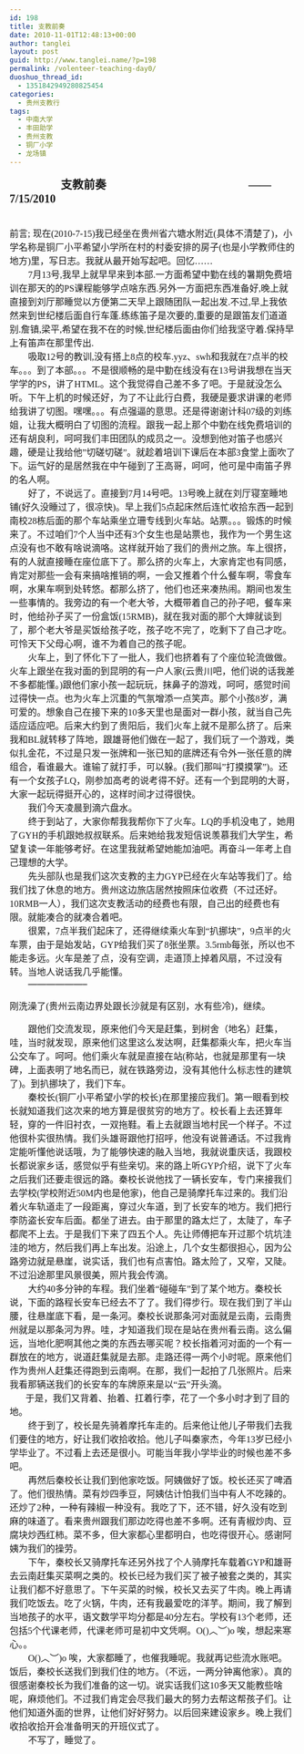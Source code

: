 ```yaml
---
id: 198
title: 支教前奏
date: 2010-11-01T12:48:13+00:00
author: tanglei
layout: post
guid: http://www.tanglei.name/?p=198
permalink: /volenteer-teaching-day0/
duoshuo_thread_id:
  - 1351842949280825454
categories:
  - 贵州支教行
tags:
  - 中南大学
  - 丰田助学
  - 贵州支教
  - 铜厂小学
  - 龙场镇
---
```

<div id="blogDetailDiv" style="font-size: 16px;">
  <p class="MsoNormal" style="text-align: left;">
    <strong style="mso-bidi-font-weight: normal;"><span style="font-family: 宋体; font-size: 15pt; mso-ascii-font-family: 'Times New Roman'; mso-hansi-font-family: 'Times New Roman';">                  支教前奏</span></strong><strong style="mso-bidi-font-weight: normal;"><span style="font-size: 15pt;" lang="EN-US"><span style="font-family: Times New Roman;">                                                  &#8212;&#8212;7/15/2010</span></span></strong> 
  </p>
  
  <p class="MsoNormal" style="text-align: center; margin: 0cm 0cm 0pt;">
      
  </p>
  
  <p class="MsoNormal" style="margin: 0cm 0cm 0pt;">
    <span style="font-family: 宋体; mso-ascii-font-family: 'Times New Roman'; mso-hansi-font-family: 'Times New Roman';">前言</span><span lang="EN-US"><span style="font-family: Times New Roman;">;</span></span> <span style="font-family: 宋体; mso-ascii-font-family: 'Times New Roman'; mso-hansi-font-family: 'Times New Roman';">现在</span><span lang="EN-US"><span style="font-family: Times New Roman;">(2010-7-15)</span></span><span style="font-family: 宋体; mso-ascii-font-family: 'Times New Roman'; mso-hansi-font-family: 'Times New Roman';">我已经坐在贵州省六塘水附近</span><span lang="EN-US"><span style="font-family: Times New Roman;">(</span></span><span style="font-family: 宋体; mso-ascii-font-family: 'Times New Roman'; mso-hansi-font-family: 'Times New Roman';">具体不清楚了</span><span lang="EN-US"><span style="font-family: Times New Roman;">)</span></span><span style="font-family: 宋体; mso-ascii-font-family: 'Times New Roman'; mso-hansi-font-family: 'Times New Roman';">，小学名称是铜厂小平希望小学所在村的村委安排的房子</span><span lang="EN-US"><span style="font-family: Times New Roman;">(</span></span><span style="font-family: 宋体; mso-ascii-font-family: 'Times New Roman'; mso-hansi-font-family: 'Times New Roman';">也是小学教师住的地方</span><span lang="EN-US"><span style="font-family: Times New Roman;">)</span></span><span style="font-family: 宋体; mso-ascii-font-family: 'Times New Roman'; mso-hansi-font-family: 'Times New Roman';">里，写日志。我就从最开始写起吧。回忆……</span> 
  </p>
  
  <p class="MsoNormal" style="text-indent: 21pt; margin: 0cm 0cm 0pt;">
     <span lang="EN-US"><span style="font-family: Times New Roman;">7</span></span><span style="font-family: 宋体; mso-ascii-font-family: 'Times New Roman'; mso-hansi-font-family: 'Times New Roman';">月</span><span lang="EN-US"><span style="font-family: Times New Roman;">13</span></span><span style="font-family: 宋体; mso-ascii-font-family: 'Times New Roman'; mso-hansi-font-family: 'Times New Roman';">号</span><span lang="EN-US"><span style="font-family: Times New Roman;">,</span></span><span style="font-family: 宋体; mso-ascii-font-family: 'Times New Roman'; mso-hansi-font-family: 'Times New Roman';">我早上就早早来到本部</span><span lang="EN-US"><span style="font-family: Times New Roman;">.</span></span><span style="font-family: 宋体; mso-ascii-font-family: 'Times New Roman'; mso-hansi-font-family: 'Times New Roman';">一方面希望中勤在线的暑期免费培训在那天的的</span><span lang="EN-US"><span style="font-family: Times New Roman;">PS</span></span><span style="font-family: 宋体; mso-ascii-font-family: 'Times New Roman'; mso-hansi-font-family: 'Times New Roman';">课程能够学点啥东西</span><span lang="EN-US"><span style="font-family: Times New Roman;">.</span></span><span style="font-family: 宋体; mso-ascii-font-family: 'Times New Roman'; mso-hansi-font-family: 'Times New Roman';">另外一方面把东西准备好</span><span lang="EN-US"><span style="font-family: Times New Roman;">,</span></span><span style="font-family: 宋体; mso-ascii-font-family: 'Times New Roman'; mso-hansi-font-family: 'Times New Roman';">晚上就直接到刘厅那睡觉以方便第二天早上跟随团队一起出发</span><span lang="EN-US"><span style="font-family: Times New Roman;">.</span></span><span style="font-family: 宋体; mso-ascii-font-family: 'Times New Roman'; mso-hansi-font-family: 'Times New Roman';">不过</span><span lang="EN-US"><span style="font-family: Times New Roman;">,</span></span><span style="font-family: 宋体; mso-ascii-font-family: 'Times New Roman'; mso-hansi-font-family: 'Times New Roman';">早上我依然来到世纪楼后面自行车蓬</span><span lang="EN-US"><span style="font-family: Times New Roman;">.</span></span><span style="font-family: 宋体; mso-ascii-font-family: 'Times New Roman'; mso-hansi-font-family: 'Times New Roman';">练练笛子是次要的</span><span lang="EN-US"><span style="font-family: Times New Roman;">,</span></span><span style="font-family: 宋体; mso-ascii-font-family: 'Times New Roman'; mso-hansi-font-family: 'Times New Roman';">重要的是跟笛友们道道别</span><span lang="EN-US"><span style="font-family: Times New Roman;">.</span></span><span style="font-family: 宋体; mso-ascii-font-family: 'Times New Roman'; mso-hansi-font-family: 'Times New Roman';">詹镇</span><span lang="EN-US"><span style="font-family: Times New Roman;">,</span></span><span style="font-family: 宋体; mso-ascii-font-family: 'Times New Roman'; mso-hansi-font-family: 'Times New Roman';">梁平</span><span lang="EN-US"><span style="font-family: Times New Roman;">,</span></span><span style="font-family: 宋体; mso-ascii-font-family: 'Times New Roman'; mso-hansi-font-family: 'Times New Roman';">希望在我不在的时候</span><span lang="EN-US"><span style="font-family: Times New Roman;">,</span></span><span style="font-family: 宋体; mso-ascii-font-family: 'Times New Roman'; mso-hansi-font-family: 'Times New Roman';">世纪楼后面由你们给我坚守着</span><span lang="EN-US"><span style="font-family: Times New Roman;">.</span></span><span style="font-family: 宋体; mso-ascii-font-family: 'Times New Roman'; mso-hansi-font-family: 'Times New Roman';">保持早上有笛声在那里传出</span><span lang="EN-US"><span style="font-family: Times New Roman;">.</span></span> 
  </p>
  
  <p class="MsoNormal" style="text-indent: 21pt; margin: 0cm 0cm 0pt; mso-char-indent-count: 2.0;">
     <span style="font-family: 宋体; mso-ascii-font-family: 'Times New Roman'; mso-hansi-font-family: 'Times New Roman';">吸取</span><span lang="EN-US"><span style="font-family: Times New Roman;">12</span></span><span style="font-family: 宋体; mso-ascii-font-family: 'Times New Roman'; mso-hansi-font-family: 'Times New Roman';">号的教训</span><span lang="EN-US"><span style="font-family: Times New Roman;">,</span></span><span style="font-family: 宋体; mso-ascii-font-family: 'Times New Roman'; mso-hansi-font-family: 'Times New Roman';">没有搭上</span><span lang="EN-US"><span style="font-family: Times New Roman;">8</span></span><span style="font-family: 宋体; mso-ascii-font-family: 'Times New Roman'; mso-hansi-font-family: 'Times New Roman';">点的校车</span><span lang="EN-US"><span style="font-family: Times New Roman;">.yyz</span></span><span style="font-family: 宋体; mso-ascii-font-family: 'Times New Roman'; mso-hansi-font-family: 'Times New Roman';">、</span><span lang="EN-US"><span style="font-family: Times New Roman;">swh</span></span><span style="font-family: 宋体; mso-ascii-font-family: 'Times New Roman'; mso-hansi-font-family: 'Times New Roman';">和我就在</span><span lang="EN-US"><span style="font-family: Times New Roman;">7</span></span><span style="font-family: 宋体; mso-ascii-font-family: 'Times New Roman'; mso-hansi-font-family: 'Times New Roman';">点半的校车。。。到了本部。。。不是很顺畅的是中勤在线没有在</span><span lang="EN-US"><span style="font-family: Times New Roman;">13</span></span><span style="font-family: 宋体; mso-ascii-font-family: 'Times New Roman'; mso-hansi-font-family: 'Times New Roman';">号讲我想在当天学学的</span><span lang="EN-US"><span style="font-family: Times New Roman;">PS</span></span><span style="font-family: 宋体; mso-ascii-font-family: 'Times New Roman'; mso-hansi-font-family: 'Times New Roman';">，讲了</span><span lang="EN-US"><span style="font-family: Times New Roman;">HTML</span></span><span style="font-family: 宋体; mso-ascii-font-family: 'Times New Roman'; mso-hansi-font-family: 'Times New Roman';">。这个我觉得自己差不多了吧。于是就没怎么听。下午上机的时候还好，为了不让此行白费，我硬是要求讲课的老师给我讲了切图。嘿嘿。。。有点强逼的意思。还是得谢谢计科</span><span lang="EN-US"><span style="font-family: Times New Roman;">07</span></span><span style="font-family: 宋体; mso-ascii-font-family: 'Times New Roman'; mso-hansi-font-family: 'Times New Roman';">级的刘练姐，让我大概明白了切图的流程。跟我一起上那个中勤在线免费培训的还有胡良利，呵呵我们丰田团队的成员之一。没想到他对笛子也感兴趣，硬是让我给他</span><span lang="EN-US"><span style="font-family: Times New Roman;">”</span></span><span style="font-family: 宋体; mso-ascii-font-family: 'Times New Roman'; mso-hansi-font-family: 'Times New Roman';">切磋切磋</span><span lang="EN-US"><span style="font-family: Times New Roman;">”</span></span><span style="font-family: 宋体; mso-ascii-font-family: 'Times New Roman'; mso-hansi-font-family: 'Times New Roman';">。就趁着培训下课后在本部</span><span lang="EN-US"><span style="font-family: Times New Roman;">3</span></span><span style="font-family: 宋体; mso-ascii-font-family: 'Times New Roman'; mso-hansi-font-family: 'Times New Roman';">食堂上面吹了下。运气好的是居然我在中午碰到了王高哥，呵呵，他可是中南笛子界的名人啊。</span> 
  </p>
  
  <p class="MsoNormal" style="text-indent: 21pt; margin: 0cm 0cm 0pt; mso-char-indent-count: 2.0;">
     <span style="font-family: 宋体; mso-ascii-font-family: 'Times New Roman'; mso-hansi-font-family: 'Times New Roman';">好了，不说远了。直接到</span><span lang="EN-US"><span style="font-family: Times New Roman;">7</span></span><span style="font-family: 宋体; mso-ascii-font-family: 'Times New Roman'; mso-hansi-font-family: 'Times New Roman';">月</span><span lang="EN-US"><span style="font-family: Times New Roman;">14</span></span><span style="font-family: 宋体; mso-ascii-font-family: 'Times New Roman'; mso-hansi-font-family: 'Times New Roman';">号吧。</span><span lang="EN-US"><span style="font-family: Times New Roman;">13</span></span><span style="font-family: 宋体; mso-ascii-font-family: 'Times New Roman'; mso-hansi-font-family: 'Times New Roman';">号晚上就在刘厅寝室睡地铺</span><span lang="EN-US"><span style="font-family: Times New Roman;">(</span></span><span style="font-family: 宋体; mso-ascii-font-family: 'Times New Roman'; mso-hansi-font-family: 'Times New Roman';">好久没睡过了，很凉快</span><span lang="EN-US"><span style="font-family: Times New Roman;">)</span></span><span style="font-family: 宋体; mso-ascii-font-family: 'Times New Roman'; mso-hansi-font-family: 'Times New Roman';">。早上我们</span><span lang="EN-US"><span style="font-family: Times New Roman;">5</span></span><span style="font-family: 宋体; mso-ascii-font-family: 'Times New Roman'; mso-hansi-font-family: 'Times New Roman';">点起床然后连忙收拾东西一起到南校</span><span lang="EN-US"><span style="font-family: Times New Roman;">28</span></span><span style="font-family: 宋体; mso-ascii-font-family: 'Times New Roman'; mso-hansi-font-family: 'Times New Roman';">栋后面的那个车站乘坐立珊专线到火车站。站票。。。锻炼的时候来了。不过咱们</span><span lang="EN-US"><span style="font-family: Times New Roman;">7</span></span><span style="font-family: 宋体; mso-ascii-font-family: 'Times New Roman'; mso-hansi-font-family: 'Times New Roman';">个人当中还有</span><span lang="EN-US"><span style="font-family: Times New Roman;">3</span></span><span style="font-family: 宋体; mso-ascii-font-family: 'Times New Roman'; mso-hansi-font-family: 'Times New Roman';">个女生也是站票也，我作为一个男生这点没有也不敢有啥说滴咯。这样就开始了我们的贵州之旅。车上很挤，有的人就直接睡在座位底下了。那么挤的火车上，大家肯定也有同感，肯定对那些一会有来搞啥推销的啊，一会又推着个什么餐车啊，零食车啊，水果车啊到处转悠。都那么挤了，他们也还来凑热闹。期间也发生一些事情的。我旁边的有一个老大爷，大概带着自己的孙子吧，餐车来时，他给孙子买了一份盒饭</span><span lang="EN-US"><span style="font-family: Times New Roman;">(15RMB)</span></span><span style="font-family: 宋体; mso-ascii-font-family: 'Times New Roman'; mso-hansi-font-family: 'Times New Roman';">，就在我对面的那个大婶就谈到了，那个老大爷是买饭给孩子吃，孩子吃不完了，吃剩下了自己才吃。可怜天下父母心啊，谁不为着自己的孩子呢。</span> 
  </p>
  
  <p class="MsoNormal" style="text-indent: 21pt; margin: 0cm 0cm 0pt; mso-char-indent-count: 2.0;">
     <span style="font-family: 宋体; mso-ascii-font-family: 'Times New Roman'; mso-hansi-font-family: 'Times New Roman';">火车上，到了怀化下了一批人，我们也挤着有了个座位轮流做做。火车上跟坐在我对面的到昆明的有一户人家</span><span lang="EN-US"><span style="font-family: Times New Roman;">(</span></span><span style="font-family: 宋体; mso-ascii-font-family: 'Times New Roman'; mso-hansi-font-family: 'Times New Roman';">云贵川吧，他们说的话我差不多都能懂。</span><span lang="EN-US"><span style="font-family: Times New Roman;">)</span></span><span style="font-family: 宋体; mso-ascii-font-family: 'Times New Roman'; mso-hansi-font-family: 'Times New Roman';">跟他们家小孩一起玩玩，抹鼻子的游戏，呵呵，感觉时间过得快一点。也为火车上沉重的气氛增添一点笑声。那个小孩</span><span lang="EN-US"><span style="font-family: Times New Roman;">8</span></span><span style="font-family: 宋体; mso-ascii-font-family: 'Times New Roman'; mso-hansi-font-family: 'Times New Roman';">岁，满可爱的。想象自己在接下来的</span><span lang="EN-US"><span style="font-family: Times New Roman;">10</span></span><span style="font-family: 宋体; mso-ascii-font-family: 'Times New Roman'; mso-hansi-font-family: 'Times New Roman';">多天里也是面对一群小孩，就当自己先适应适应吧。后来大约到了贵阳后，我们火车上就不是那么挤了。后来我和</span><span lang="EN-US"><span style="font-family: Times New Roman;">BL</span></span><span style="font-family: 宋体; mso-ascii-font-family: 'Times New Roman'; mso-hansi-font-family: 'Times New Roman';">就转移了阵地，跟雄哥他们做在一起了，我们玩了一个游戏，类似扎金花，不过是只发一张牌和一张已知的底牌还有令外一张任意的牌组合，看谁最大。谁输了就打手，可以躲。</span><span lang="EN-US"><span style="font-family: Times New Roman;">(</span></span><span style="font-family: 宋体; mso-ascii-font-family: 'Times New Roman'; mso-hansi-font-family: 'Times New Roman';">我们那叫</span><span lang="EN-US"><span style="font-family: Times New Roman;">”</span></span><span style="font-family: 宋体; mso-ascii-font-family: 'Times New Roman'; mso-hansi-font-family: 'Times New Roman';">打摸摸掌</span><span lang="EN-US"><span style="font-family: Times New Roman;">”)</span></span><span style="font-family: 宋体; mso-ascii-font-family: 'Times New Roman'; mso-hansi-font-family: 'Times New Roman';">。还有一个女孩子</span><span lang="EN-US"><span style="font-family: Times New Roman;">LQ</span></span><span style="font-family: 宋体; mso-ascii-font-family: 'Times New Roman'; mso-hansi-font-family: 'Times New Roman';">，刚参加高考的说考得不好。还有一个到昆明的大哥，大家一起玩得挺开心的，这样时间才过得很快。</span> 
  </p>
  
  <p class="MsoNormal" style="text-indent: 21pt; margin: 0cm 0cm 0pt; mso-char-indent-count: 2.0;">
     <span style="font-family: 宋体; mso-ascii-font-family: 'Times New Roman'; mso-hansi-font-family: 'Times New Roman';">我们今天凌晨到滴六盘水。</span> 
  </p>
  
  <p class="MsoNormal" style="text-indent: 21pt; margin: 0cm 0cm 0pt; mso-char-indent-count: 2.0;">
     <span style="font-family: 宋体; mso-ascii-font-family: 'Times New Roman'; mso-hansi-font-family: 'Times New Roman';">终于到站了，大家你帮我我帮你下了火车。</span><span lang="EN-US"><span style="font-family: Times New Roman;">LQ</span></span><span style="font-family: 宋体; mso-ascii-font-family: 'Times New Roman'; mso-hansi-font-family: 'Times New Roman';">的手机没电了，她用了</span><span lang="EN-US"><span style="font-family: Times New Roman;">GYH</span></span><span style="font-family: 宋体; mso-ascii-font-family: 'Times New Roman'; mso-hansi-font-family: 'Times New Roman';">的手机跟她叔叔联系。后来她给我发短信说羡慕我们大学生，希望复读一年能够考好。在这里我就希望她能加油吧。再奋斗一年考上自己理想的大学。</span> 
  </p>
  
  <p class="MsoNormal" style="text-indent: 21pt; margin: 0cm 0cm 0pt; mso-char-indent-count: 2.0;">
     <span style="font-family: 宋体; mso-ascii-font-family: 'Times New Roman'; mso-hansi-font-family: 'Times New Roman';">先头部队也是我们这次支教的主力</span><span lang="EN-US"><span style="font-family: Times New Roman;">GYP</span></span><span style="font-family: 宋体; mso-ascii-font-family: 'Times New Roman'; mso-hansi-font-family: 'Times New Roman';">已经在火车站等我们了。给我们找了休息的地方。贵州这边旅店居然按照床位收费（不过还好。</span><span lang="EN-US"><span style="font-family: Times New Roman;">10RMB</span></span><span style="font-family: 宋体; mso-ascii-font-family: 'Times New Roman'; mso-hansi-font-family: 'Times New Roman';">一人），我们这次支教活动的经费也有限，自己出的经费也有限。就能凑合的就凑合着吧。</span> 
  </p>
  
  <p class="MsoNormal" style="text-indent: 21pt; margin: 0cm 0cm 0pt; mso-char-indent-count: 2.0;">
     <span style="font-family: 宋体; mso-ascii-font-family: 'Times New Roman'; mso-hansi-font-family: 'Times New Roman';">很累，</span><span lang="EN-US"><span style="font-family: Times New Roman;">7</span></span><span style="font-family: 宋体; mso-ascii-font-family: 'Times New Roman'; mso-hansi-font-family: 'Times New Roman';">点半我们起床了，还得继续乘火车到“扒挪块”，</span><span lang="EN-US"><span style="font-family: Times New Roman;">9</span></span><span style="font-family: 宋体; mso-ascii-font-family: 'Times New Roman'; mso-hansi-font-family: 'Times New Roman';">点半的火车票，由于是始发站，</span><span lang="EN-US"><span style="font-family: Times New Roman;">GYP</span></span><span style="font-family: 宋体; mso-ascii-font-family: 'Times New Roman'; mso-hansi-font-family: 'Times New Roman';">给我们买了</span><span lang="EN-US"><span style="font-family: Times New Roman;">8</span></span><span style="font-family: 宋体; mso-ascii-font-family: 'Times New Roman'; mso-hansi-font-family: 'Times New Roman';">张坐票。</span><span lang="EN-US"><span style="font-family: Times New Roman;">3.5rmb</span></span><span style="font-family: 宋体; mso-ascii-font-family: 'Times New Roman'; mso-hansi-font-family: 'Times New Roman';">每张，所以也不能走多远。火车是差了点，没有空调，走道顶上掉着风扇，不过没有转。当地人说话我几乎能懂。</span> 
  </p>
  
  <p class="MsoNormal" style="text-indent: 21pt; margin: 0cm 0cm 0pt; mso-char-indent-count: 2.0;">
     &#8212;&#8212;&#8212;&#8212;&#8212;&#8212;&#8211; 
  </p>
  
  <p>
    <span style="font-family: 宋体; mso-ascii-font-family: 'Times New Roman'; mso-hansi-font-family: 'Times New Roman';">刚洗澡了</span><span lang="EN-US"><span style="font-family: Times New Roman;">(</span></span><span style="font-family: 宋体; mso-ascii-font-family: 'Times New Roman'; mso-hansi-font-family: 'Times New Roman';">贵州云南边界处跟长沙就是有区别，水有些冷</span><span lang="EN-US"><span style="font-family: Times New Roman;">)</span></span><span style="font-family: 宋体; mso-ascii-font-family: 'Times New Roman'; mso-hansi-font-family: 'Times New Roman';">，继续。</span> 
  </p>
  
  <p class="MsoNormal" style="text-indent: 21pt; margin: 0cm 0cm 0pt; mso-char-indent-count: 2.0;">
     <span style="font-family: 宋体; mso-ascii-font-family: 'Times New Roman'; mso-hansi-font-family: 'Times New Roman';">跟他们交流发现，原来他们今天是赶集，到树舍（地名）赶集，哇，当时就发现，原来他们这里这么发达啊，赶集都乘火车，把火车当公交车了。呵呵。他们乘火车就是直接在站</span><span lang="EN-US"><span style="font-family: Times New Roman;">(</span></span><span style="font-family: 宋体; mso-ascii-font-family: 'Times New Roman'; mso-hansi-font-family: 'Times New Roman';">称站，也就是那里有一块碑，上面表明了地名而已，就在铁路旁边，没有其他什么标志性的建筑了</span><span lang="EN-US"><span style="font-family: Times New Roman;">)</span></span><span style="font-family: 宋体; mso-ascii-font-family: 'Times New Roman'; mso-hansi-font-family: 'Times New Roman';">。到扒挪块了，我们下车。</span> 
  </p>
  
  <p class="MsoNormal" style="text-indent: 21pt; margin: 0cm 0cm 0pt; mso-char-indent-count: 2.0;">
     <span style="font-family: 宋体; mso-ascii-font-family: 'Times New Roman'; mso-hansi-font-family: 'Times New Roman';">秦校长</span><span lang="EN-US"><span style="font-family: Times New Roman;">(</span></span><span style="font-family: 宋体; mso-ascii-font-family: 'Times New Roman'; mso-hansi-font-family: 'Times New Roman';">铜厂小平希望小学的校长</span><span lang="EN-US"><span style="font-family: Times New Roman;">)</span></span><span style="font-family: 宋体; mso-ascii-font-family: 'Times New Roman'; mso-hansi-font-family: 'Times New Roman';">在那里接应我们。第一眼看到校长就知道我们这次来的地方算是很贫穷的地方了。校长看上去还算年轻，穿的一件旧衬衣，一双拖鞋。看上去就跟当地村民一个样子。不过他很朴实很热情。我们头雄哥跟他打招呼，他没有说普通话。不过我肯定能听懂他说话哦，为了能够快速的融入当地，我就说重庆话，我跟校长都说家乡话，感觉似乎有些亲切。来的路上听</span><span lang="EN-US"><span style="font-family: Times New Roman;">GYP</span></span><span style="font-family: 宋体; mso-ascii-font-family: 'Times New Roman'; mso-hansi-font-family: 'Times New Roman';">介绍，说下了火车之后我们还要走很远的路。秦校长说他找了一辆长安车，专门来接我们去学校</span><span lang="EN-US"><span style="font-family: Times New Roman;">(</span></span><span style="font-family: 宋体; mso-ascii-font-family: 'Times New Roman'; mso-hansi-font-family: 'Times New Roman';">学校附近</span><span lang="EN-US"><span style="font-family: Times New Roman;">50M</span></span><span style="font-family: 宋体; mso-ascii-font-family: 'Times New Roman'; mso-hansi-font-family: 'Times New Roman';">内也是他家</span><span lang="EN-US"><span style="font-family: Times New Roman;">)</span></span><span style="font-family: 宋体; mso-ascii-font-family: 'Times New Roman'; mso-hansi-font-family: 'Times New Roman';">，他自己是骑摩托车过来的。我们沿着火车轨道走了一段距离，穿过火车道，到了长安车的地方。我们把行李防盗长安车后面。都坐了进去。由于那里的路太烂了，太陡了，车子都爬不上去。于是我们下来了四五个人。先让师傅把车开过那个坑坑洼洼的地方，然后我们再上车出发。沿途上，几个女生都很担心，因为公路旁边就是悬崖，说实话，我们也有点害怕。路太险了，又窄，又陡。不过沿途那里风景很美，照片我会传滴。</span> 
  </p>
  
  <p class="MsoNormal" style="text-indent: 21pt; margin: 0cm 0cm 0pt; mso-char-indent-count: 2.0;">
     <span style="font-family: 宋体; mso-ascii-font-family: 'Times New Roman'; mso-hansi-font-family: 'Times New Roman';">大约</span><span lang="EN-US"><span style="font-family: Times New Roman;">40</span></span><span style="font-family: 宋体; mso-ascii-font-family: 'Times New Roman'; mso-hansi-font-family: 'Times New Roman';">多分钟的车程。我们坐着“碰碰车”到了某个地方。秦校长说，下面的路程长安车已经去不了了。我们得步行。现在我们到了半山腰，往悬崖底下看，是一条河。秦校长说那条河对面就是云南，云南贵州就是以那条河为界。哇，才知道我们现在是站在贵州看云南。这么偏远，当地化肥啊其他之类的东西去哪买呢？校长指着河对面的一个有一群放在的地方，说道赶集就是去那。走路还得一两个小时呢。原来他们作为贵州人赶集还得跑到云南啊。在那，我们一起拍了几张照片。后来我看那辆送我们的长安车的车牌原来是以“云”开头滴。</span> 
  </p>
  
  <p class="MsoNormal" style="text-indent: 21pt; margin: 0cm 0cm 0pt; mso-char-indent-count: 2.0;">
    <span style="font-family: 宋体; mso-ascii-font-family: 'Times New Roman'; mso-hansi-font-family: 'Times New Roman';">于是，我们又背着、抬着、扛着行李，花了一个多小时才到了目的地。</span> 
  </p>
  
  <p class="MsoNormal" style="text-indent: 21pt; margin: 0cm 0cm 0pt; mso-char-indent-count: 2.0;">
     <span style="font-family: 宋体; mso-ascii-font-family: 'Times New Roman'; mso-hansi-font-family: 'Times New Roman';">终于到了，校长是先骑着摩托车走的。后来他让他儿子带我们去我们要住的地方，好让我们收拾收拾。他儿子叫秦家杰，今年</span><span lang="EN-US"><span style="font-family: Times New Roman;">13</span></span><span style="font-family: 宋体; mso-ascii-font-family: 'Times New Roman'; mso-hansi-font-family: 'Times New Roman';">岁已经小学毕业了。不过看上去还是很小。可能当年我小学毕业的时候也差不多吧。</span> 
  </p>
  
  <p class="MsoNormal" style="text-indent: 21pt; margin: 0cm 0cm 0pt; mso-char-indent-count: 2.0;">
     <span style="font-family: 宋体; mso-ascii-font-family: 'Times New Roman'; mso-hansi-font-family: 'Times New Roman';">再然后秦校长让我们到他家吃饭。阿姨做好了饭。校长还买了啤酒了。他们很热情。菜有炒四季豆，阿姨估计怕我们当中有人不吃辣的。还炒了</span><span lang="EN-US"><span style="font-family: Times New Roman;">2</span></span><span style="font-family: 宋体; mso-ascii-font-family: 'Times New Roman'; mso-hansi-font-family: 'Times New Roman';">种，一种有辣椒一种没有。我吃了下，还不错，好久没有吃到麻的味道了。看来贵州跟我们那边吃得也差不多啊。还有青椒炒肉、豆腐块炒西红柿。菜不多，但大家都心里都明白，也吃得很开心。感谢阿姨为我们的操劳。</span> 
  </p>
  
  <p class="MsoNormal" style="text-indent: 21pt; margin: 0cm 0cm 0pt; mso-char-indent-count: 2.0;">
     <span style="font-family: 宋体; mso-ascii-font-family: 'Times New Roman'; mso-hansi-font-family: 'Times New Roman';">下午，秦校长又骑摩托车还另外找了个人骑摩托车载着</span><span lang="EN-US"><span style="font-family: Times New Roman;">GYP</span></span><span style="font-family: 宋体; mso-ascii-font-family: 'Times New Roman'; mso-hansi-font-family: 'Times New Roman';">和雄哥去云南赶集买菜啊之类的。校长已经为我们买了被子被套之类的，其实让我们都不好意思了。下午买菜的时候，校长又去买了牛肉。晚上再请我们吃饭去。吃了火锅，牛肉，还有我最爱吃的洋芋。期间，我了解到当地孩子的水平，语文数学平均分都是</span><span lang="EN-US"><span style="font-family: Times New Roman;">40</span></span><span style="font-family: 宋体; mso-ascii-font-family: 'Times New Roman'; mso-hansi-font-family: 'Times New Roman';">分左右。学校有</span><span lang="EN-US"><span style="font-family: Times New Roman;">13</span></span><span style="font-family: 宋体; mso-ascii-font-family: 'Times New Roman'; mso-hansi-font-family: 'Times New Roman';">个老师，还包括</span><span lang="EN-US"><span style="font-family: Times New Roman;">5</span></span><span style="font-family: 宋体; mso-ascii-font-family: 'Times New Roman'; mso-hansi-font-family: 'Times New Roman';">个代课老师，代课老师可是初中文凭啊。</span><span lang="EN-US"><span style="font-family: Times New Roman;">O()</span></span><span style="font-family: 宋体; mso-ascii-font-family: 'Times New Roman'; mso-hansi-font-family: 'Times New Roman';">︿︶</span><span lang="EN-US"><span style="font-family: Times New Roman;">)o </span></span><span style="font-family: 宋体; mso-ascii-font-family: 'Times New Roman'; mso-hansi-font-family: 'Times New Roman';">唉，想起来寒心。。</span> 
  </p>
  
  <p class="MsoNormal" style="text-indent: 21pt; margin: 0cm 0cm 0pt; mso-char-indent-count: 2.0;">
     <span lang="EN-US"><span style="font-family: Times New Roman;">O()</span></span><span style="font-family: 宋体; mso-ascii-font-family: 'Times New Roman'; mso-hansi-font-family: 'Times New Roman';">︿︶</span><span lang="EN-US"><span style="font-family: Times New Roman;">)o </span></span><span style="font-family: 宋体; mso-ascii-font-family: 'Times New Roman'; mso-hansi-font-family: 'Times New Roman';">唉，大家都睡了，也催我睡呢。我就再记些流水账吧。饭后，秦校长送我们到我们住的地方。（不远，一两分钟离他家）。真的很感谢秦校长为我们准备的这一切。说实话我们这</span><span lang="EN-US"><span style="font-family: Times New Roman;">10</span></span><span style="font-family: 宋体; mso-ascii-font-family: 'Times New Roman'; mso-hansi-font-family: 'Times New Roman';">多天又能教些啥呢，麻烦他们。不过我们肯定会尽我们最大的努力去帮这帮孩子们。让他们知道外面的世界，让他们好好努力。以后回来建设家乡。晚上我们收拾收拾开会准备明天的开班仪式了。</span> 
  </p>
  
  <p class="MsoNormal" style="text-indent: 21pt; margin: 0cm 0cm 0pt; mso-char-indent-count: 2.0;">
     <span style="font-family: 宋体; mso-ascii-font-family: 'Times New Roman'; mso-hansi-font-family: 'Times New Roman';">不写了，睡觉了。</span> 
  </p>
  
  <p class="MsoNormal" style="text-indent: 21pt; margin: 0cm 0cm 0pt; mso-char-indent-count: 2.0;">
      
  </p>
</div>